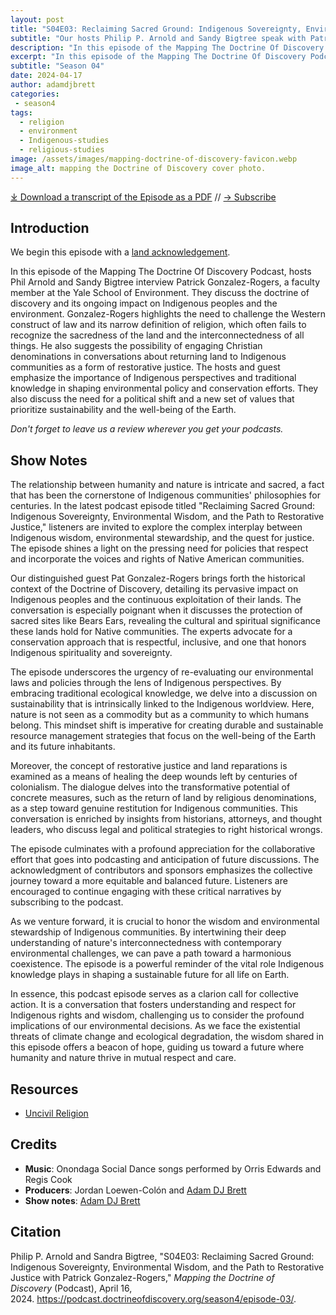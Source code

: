 ```yaml
---
layout: post
title: "S04E03: Reclaiming Sacred Ground: Indigenous Sovereignty, Environmental Wisdom, and the Path to Restorative Justice with Patrick Gonzalez-Rogers" 
subtitle: "Our hosts Philip P. Arnold and Sandy Bigtree speak with Patrick Gonzalez-Rogers"
description: "In this episode of the Mapping The Doctrine Of Discovery Podcast, hosts Phil Arnold and Sandy Bigtree interview Patrick Gonzalez-Rogers, a faculty member at the Yale School of Environment."
excerpt: "In this episode of the Mapping The Doctrine Of Discovery Podcast, hosts Phil Arnold and Sandy Bigtree interview Patrick Gonzalez-Rogers, a faculty member at the Yale School of Environment."
subtitle: "Season 04"
date: 2024-04-17
author: adamdjbrett
categories: 
 - season4
tags: 
  - religion
  - environment
  - Indigenous-studies
  - religious-studies
image: /assets/images/mapping-doctrine-of-discovery-favicon.webp
image_alt: mapping the Doctrine of Discovery cover photo.
---
```

<div id="buzzsprout-player-14830942"></div><script src="https://www.buzzsprout.com/1926214/14830942-s04e03-reclaiming-sacred-ground-indigenous-sovereignty-environmental-wisdom-and-the-path-to-restorative-justice.js?container_id=buzzsprout-player-14830942&player=small" type="text/javascript" charset="utf-8"></script>

[⤓ Download a transcript of the Episode as a PDF](/assets/pdfs/S04E03-reclaiming-sacred-ground-indigenous-sovereignty-environmental-wisdom-and-the-path-to-restorative-justice.pdf) // [→ Subscribe](/subscribe/)
  
## Introduction

We begin this episode with a [land acknowledgement](https://podcast.doctrineofdiscovery.org/land/).

In this episode of the Mapping The Doctrine Of Discovery Podcast, hosts Phil Arnold and Sandy Bigtree interview Patrick Gonzalez-Rogers, a faculty member at the Yale School of Environment. They discuss the doctrine of discovery and its ongoing impact on Indigenous peoples and the environment. Gonzalez-Rogers highlights the need to challenge the Western construct of law and its narrow definition of religion, which often fails to recognize the sacredness of the land and the interconnectedness of all things. He also suggests the possibility of engaging Christian denominations in conversations about returning land to Indigenous communities as a form of restorative justice. The hosts and guest emphasize the importance of Indigenous perspectives and traditional knowledge in shaping environmental policy and conservation efforts. They also discuss the need for a political shift and a new set of values that prioritize sustainability and the well-being of the Earth.

*Don't forget to leave us a review wherever you get your podcasts.*

## Show Notes
The relationship between humanity and nature is intricate and sacred, a fact that has been the cornerstone of Indigenous communities' philosophies for centuries. In the latest podcast episode titled "Reclaiming Sacred Ground: Indigenous Sovereignty, Environmental Wisdom, and the Path to Restorative Justice," listeners are invited to explore the complex interplay between Indigenous wisdom, environmental stewardship, and the quest for justice. The episode shines a light on the pressing need for policies that respect and incorporate the voices and rights of Native American communities.

Our distinguished guest Pat Gonzalez-Rogers brings forth the historical context of the Doctrine of Discovery, detailing its pervasive impact on Indigenous peoples and the continuous exploitation of their lands. The conversation is especially poignant when it discusses the protection of sacred sites like Bears Ears, revealing the cultural and spiritual significance these lands hold for Native communities. The experts advocate for a conservation approach that is respectful, inclusive, and one that honors Indigenous spirituality and sovereignty.

The episode underscores the urgency of re-evaluating our environmental laws and policies through the lens of Indigenous perspectives. By embracing traditional ecological knowledge, we delve into a discussion on sustainability that is intrinsically linked to the Indigenous worldview. Here, nature is not seen as a commodity but as a community to which humans belong. This mindset shift is imperative for creating durable and sustainable resource management strategies that focus on the well-being of the Earth and its future inhabitants.

Moreover, the concept of restorative justice and land reparations is examined as a means of healing the deep wounds left by centuries of colonialism. The dialogue delves into the transformative potential of concrete measures, such as the return of land by religious denominations, as a step toward genuine restitution for Indigenous communities. This conversation is enriched by insights from historians, attorneys, and thought leaders, who discuss legal and political strategies to right historical wrongs.

The episode culminates with a profound appreciation for the collaborative effort that goes into podcasting and anticipation of future discussions. The acknowledgment of contributors and sponsors emphasizes the collective journey toward a more equitable and balanced future. Listeners are encouraged to continue engaging with these critical narratives by subscribing to the podcast.

As we venture forward, it is crucial to honor the wisdom and environmental stewardship of Indigenous communities. By intertwining their deep understanding of nature's interconnectedness with contemporary environmental challenges, we can pave a path toward a harmonious coexistence. The episode is a powerful reminder of the vital role Indigenous knowledge plays in shaping a sustainable future for all life on Earth.

In essence, this podcast episode serves as a clarion call for collective action. It is a conversation that fosters understanding and respect for Indigenous rights and wisdom, challenging us to consider the profound implications of our environmental decisions. As we face the existential threats of climate change and ecological degradation, the wisdom shared in this episode offers a beacon of hope, guiding us toward a future where humanity and nature thrive in mutual respect and care.

## Resources
* [Uncivil Religion](https://uncivilreligion.org/)


## Credits

- **Music**: Onondaga Social Dance songs performed by Orris Edwards and Regis Cook
- **Producers**: Jordan Loewen-Colón and [Adam DJ Brett](https://adamdjbrett.com)
- **Show notes**: [Adam DJ Brett](https://adamdjbrett.com)

## Citation

Philip P. Arnold and Sandra Bigtree, "S04E03: Reclaiming Sacred Ground: Indigenous Sovereignty, Environmental Wisdom, and the Path to Restorative Justice with Patrick Gonzalez-Rogers," _Mapping the Doctrine of Discovery_ (Podcast), April 16, 2024. <https://podcast.doctrineofdiscovery.org/season4/episode-03/>.